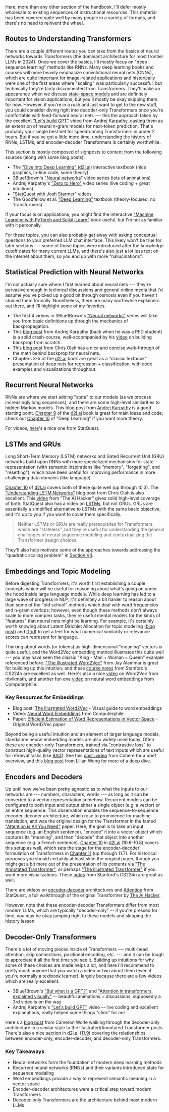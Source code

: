 <div class="key-concept">
  Here, more than any other section of the handbook, I'll defer mostly wholesale to existing sequences of instructional resources. This material has been covered quite well by many people in a variety of formats, and there's no need to reinvent the wheel.
</div>

<h2 id="routes-to-transformers">
  <span class="heading-text">Routes to Understanding Transformers</span>
</h2>

<p>There are a couple different routes you can take from the basics of neural networks towards Transformers (the dominant architecture for most frontier LLMs in 2024). Once we cover the basics, I'll mostly focus on "deep sequence learning" methods like RNNs. Many deep learning books and courses will more heavily emphasize convolutional neural nets (CNNs), which are quite important for image-related applications and historically were one of the first areas where "scaling" was particularly successful, but technically they're fairly disconnected from Transformers. They'll make an appearance when we discuss <a href="#structured-state-space-models">state-space models</a> and are definitely important for vision applications, but you'll mostly be okay skipping them for now. However, if you're in a rush and just want to get to the new stuff, you could consider diving right into decoder-only Transformers once you're comfortable with feed-forward neural nets --- this the approach taken by the excellent <a href="https://www.youtube.com/watch?v=kCc8FmEb1nY">"Let's build GPT"</a> video from Andrej Karpathy, casting them as an extension of neural n-gram models for next-token prediction. That's probably your single best bet for speedrunning Transformers in under 2 hours. But if you've got a little more time, understanding the history of RNNs, LSTMs, and encoder-decoder Transformers is certainly worthwhile.</p>

<p>This section is mostly composed of signposts to content from the following sources (along with some blog posts):</p>

<ul>
  <li>The <a href="http://d2l.ai">"Dive Into Deep Learning" (d2l.ai)</a> interactive textbook (nice graphics, in-line code, some theory)</li>
  <li>3Blue1Brown's <a href="https://www.youtube.com/watch?v=aircAruvnKk&list=PLZHQObOWTQDNU6R1_67000Dx_ZCJB-3pi">"Neural networks"</a> video series (lots of animations)</li>
  <li>Andrej Karpathy's <a href="https://www.youtube.com/watch?v=VMj-3S1tku0&list=PLAqhIrjkxbuWI23v9cThsA9GvCAUhRvKZ">"Zero to Hero"</a> video series (live coding + great intuitions)</li>
  <li><a href="https://www.youtube.com/@statquest">"StatQuest with Josh Starmer"</a> videos</li>
  <li>The Goodfellow et al. <a href="https://www.deeplearningbook.org/">"Deep Learning"</a> textbook (theory-focused, no Transformers)</li>
</ul>

<p>If your focus is on applications, you might find the interactive <a href="https://github.com/rasbt/machine-learning-book/tree/main">"Machine Learning with PyTorch and Scikit-Learn"</a> book useful, but I'm not as familiar with it personally.</p>

<p>For these topics, you can also probably get away with asking conceptual questions to your preferred LLM chat interface. This likely won't be true for later sections --- some of those topics were introduced after the knowledge cutoff dates for many current LLMs, and there's also just a lot less text on the internet about them, so you end up with more "hallucinations".</p>

<h2 id="neural-nets">
  <span class="heading-text">Statistical Prediction with Neural Networks</span>
</h2>

<p>I'm not actually sure where I first learned about neural nets --- they're pervasive enough in technical discussions and general online media that I'd assume you've picked up a good bit through osmosis even if you haven't studied them formally. Nonetheless, there are many worthwhile explainers out there, and I'll highlight some of my favorites.</p>

<ul>
  <li>The first 4 videos in 3Blue1Brown's <a href="https://www.youtube.com/watch?v=aircAruvnKk&list=PLZHQObOWTQDNU6R1_67000Dx_ZCJB-3pi">"Neural networks"</a> series will take you from basic definitions up through the mechanics of backpropagation.</li>
  <li>This <a href="https://karpathy.github.io/neuralnets/">blog post</a> from Andrej Karpathy (back when he was a PhD student) is a solid crash-course, well-accompanied by his <a href="https://www.youtube.com/watch?v=VMj-3S1tku0">video</a> on building backprop from scratch.</li>
  <li>This <a href="https://colah.github.io/posts/2015-08-Backprop/">blog post</a> from Chris Olah has a nice and concise walk-through of the math behind backprop for neural nets.</li>
  <li>Chapters 3-5 of the <a href="http://d2l.ai">d2l.ai</a> book are great as a "classic textbook" presentation of deep nets for regression + classification, with code examples and visualizations throughout.</li>
</ul>

<h2 id="recurrent-neural-networks">
  <span class="heading-text">Recurrent Neural Networks</span>
</h2>

<p>RNNs are where we start adding "state" to our models (as we process increasingly long sequences), and there are some high-level similarities to hidden Markov models. This blog post from <a href="https://karpathy.github.io/2015/05/21/rnn-effectiveness/">Andrej Karpathy</a> is a good starting point. <a href="https://d2l.ai/chapter_recurrent-neural-networks/index.html">Chapter 9</a> of the <a href="http://d2l.ai">d2l.ai</a> book is great for main ideas and code; check out <a href="https://www.deeplearningbook.org/contents/rnn.html">Chapter 10</a> of "Deep Learning" if you want more theory.</p>

<p>For videos, <a href="https://www.youtube.com/watch?v=AsNTP8Kwu80">here</a>'s a nice one from StatQuest.</p>

<h2 id="lstms-grus">
  <span class="heading-text">LSTMs and GRUs</span>
</h2>

<p>Long Short-Term Memory (LSTM) networks and Gated Recurrent Unit (GRU) networks build upon RNNs with more specialized mechanisms for state representation (with semantic inspirations like "memory", "forgetting", and "resetting"), which have been useful for improving performance in more challenging data domains (like language).</p>

<p><a href="https://d2l.ai/chapter_recurrent-modern/index.html">Chapter 10</a> of <a href="http://d2l.ai">d2l.ai</a> covers both of these quite well (up through 10.3). The <a href="https://colah.github.io/posts/2015-08-Understanding-LSTMs/">"Understanding LSTM Networks"</a> blog post from Chris Olah is also excellent. This <a href="https://www.youtube.com/watch?v=8HyCNIVRbSU">video</a> from "The AI Hacker" gives solid high-level coverage of both; StatQuest also has a video on <a href="https://www.youtube.com/watch?v=YCzL96nL7j0">LSTMs</a>, but not GRUs. GRUs are essentially a simplified alternative to LSTMs with the same basic objective, and it's up to you if you want to cover them specifically.</p>

<blockquote>
  Neither LSTMs or GRUs are really prerequisites for Transformers, which are "stateless", but they're useful for understanding the general challenges of neural sequence modeling and contextualizing the Transformer design choices.
</blockquote>

<p>They'll also help motivate some of the approaches towards addressing the "quadratic scaling problem" in <a href="#s7">Section VII</a>.</p>

<h2 id="embeddings">
  <span class="heading-text">Embeddings and Topic Modeling</span>
</h2>

<p>Before digesting Transformers, it's worth first establishing a couple concepts which will be useful for reasoning about what's going on under the hood inside large language models. While deep learning has led to a large wave of progress in NLP, it's definitely a bit harder to reason about than some of the "old school" methods which deal with word frequencies and n-gram overlaps; however, even though these methods don't always scale to more complex tasks, they're useful mental models for the kinds of "features" that neural nets might be learning. For example, it's certainly worth knowing about Latent Dirichlet Allocation for topic modeling (<a href="https://towardsdatascience.com/latent-dirichlet-allocation-lda-9d1cd064ffa2">blog post</a>) and <a href="https://jaketae.github.io/study/tf-idf/">tf-idf</a> to get a feel for what numerical similarity or relevance scores can represent for language.</p>

<p>Thinking about words (or tokens) as high-dimensional "meaning" vectors is quite useful, and the Word2Vec embedding method illustrates this quite well --- you may have seen the classic "King - Man + Woman = Queen" example referenced before. <a href="https://jalammar.github.io/illustrated-word2vec/">"The Illustrated Word2Vec"</a> from Jay Alammar is great for building up this intuition, and these <a href="https://web.stanford.edu/class/cs224n/readings/cs224n_winter2023_lecture1_notes_draft.pdf">course notes</a> from Stanford's CS224n are excellent as well. Here's also a nice <a href="https://www.youtube.com/watch?v=f7o8aDNxf7k">video</a> on Word2Vec from ritvikmath, and another fun one <a href="https://www.youtube.com/watch?v=gQddtTdmG_8">video</a> on neural word embeddings from Computerphile.</p>

<div class="resource-links">
  <h3>Key Resources for Embeddings</h3>
  <ul>
    <li>Blog post: <a href="https://jalammar.github.io/illustrated-word2vec/">The Illustrated Word2Vec</a> - Visual guide to word embeddings</li>
    <li>Video: <a href="https://www.youtube.com/watch?v=gQddtTdmG_8">Neural Word Embeddings</a> from Computerphile</li>
    <li>Paper: <a href="https://arxiv.org/pdf/1301.3781.pdf">Efficient Estimation of Word Representations in Vector Space</a> - Original Word2Vec paper</li>
  </ul>
</div>

<p>Beyond being a useful intuition and an element of larger language models, standalone neural embedding models are also widely used today. Often these are encoder-only Transformers, trained via "contrastive loss" to construct high-quality vector representations of text inputs which are useful for retrieval tasks (like <a href="#retrieval-augmented-generation">RAG</a>). See this <a href="https://docs.cohere.com/docs/text-embeddings">post+video</a> from Cohere for a brief overview, and this <a href="https://lilianweng.github.io/posts/2021-05-31-contrastive/">blog post</a> from Lilian Weng for more of a deep dive.</p>

<h2 id="encoder-decoder">
  <span class="heading-text">Encoders and Decoders</span>
</h2>

<p>Up until now we've been pretty agnostic as to what the inputs to our networks are --- numbers, characters, words --- as long as it can be converted to a vector representation somehow. Recurrent models can be configured to both input and output either a single object (e.g. a vector) or an entire sequence. This observation enables the sequence-to-sequence encoder-decoder architecture, which rose to prominence for machine translation, and was the original design for the Transformer in the famed <a href="https://arxiv.org/abs/1706.03762">"Attention is All You Need"</a> paper. Here, the goal is to take an input sequence (e.g. an English sentence), "encode" it into a vector object which captures its "meaning", and then "decode" that object into another sequence (e.g. a French sentence). <a href="https://d2l.ai/chapter_recurrent-modern/index.html">Chapter 10</a> in <a href="http://d2l.ai">d2l.ai</a> (10.6-10.8) covers this setup as well, which sets the stage for the encoder-decoder formulation of Transformers in <a href="https://d2l.ai/chapter_attention-mechanisms-and-transformers/index.html">Chapter 11</a> (up through 11.7). For historical purposes you should certainly at least skim the original paper, though you might get a bit more out of the presentation of its contents via <a href="https://nlp.seas.harvard.edu/annotated-transformer/">"The Annotated Transformer"</a>, or perhaps <a href="https://jalammar.github.io/illustrated-transformer/">"The Illustrated Transformer"</a> if you want more visualizations. These <a href="https://web.stanford.edu/class/cs224n/readings/cs224n-self-attention-transformers-2023_draft.pdf">notes</a> from Stanford's CS224n are great as well.</p>

<p>There are videos on <a href="https://www.youtube.com/watch?v=L8HKweZIOmg">encoder-decoder</a> architectures and <a href="https://www.youtube.com/watch?v=PSs6nxngL6k">Attention</a> from StatQuest, a full walkthrough of the original Transformer by <a href="https://www.youtube.com/watch?v=4Bdc55j80l8">The AI Hacker</a>.</p>

<p>However, note that these encoder-decoder Transformers differ from most modern LLMs, which are typically "decoder-only" -- if you're pressed for time, you may be okay jumping right to these models and skipping the history lesson.</p>

<h2 id="decoder-transformers">
  <span class="heading-text">Decoder-Only Transformers</span>
</h2>

<p>There's a lot of moving pieces inside of Transformers --- multi-head attention, skip connections, positional encoding, etc. --- and it can be tough to appreciate it all the first time you see it. Building up intuitions for why some of these choices are made helps a lot, and here I'll recommend to pretty much anyone that you watch a video or two about them (even if you're normally a textbook learner), largely because there are a few videos which are really excellent:</p>

<ul>
  <li>3Blue1Brown's <a href="https://www.youtube.com/watch?v=wjZofJX0v4M">"But what is a GPT?"</a> and <a href="https://www.youtube.com/watch?v=kCc8FmEb1nY">"Attention in transformers, explained visually"</a> -- beautiful animations + discussions, supposedly a 3rd video is on the way</li>
  <li>Andrej Karpathy's <a href="https://www.youtube.com/watch?v=kCc8FmEb1nY">"Let's build GPT"</a> video -- live coding and excellent explanations, really helped some things "click" for me</li>
</ul>

<p>Here's a <a href="https://cameronrwolfe.substack.com/p/decoder-only-transformers-the-workhorse">blog post</a> from Cameron Wolfe walking through the decoder-only architecture in a similar style to the Illustrated/Annotated Transformer posts. There's also a nice section in d2l.ai (<a href="https://d2l.ai/chapter_attention-mechanisms-and-transformers/large-pretraining-transformers.html">11.9</a>) covering the relationships between encoder-only, encoder-decoder, and decoder-only Transformers.</p>

<div class="summary-section">
  <h3>Key Takeaways</h3>
  <ul>
    <li>Neural networks form the foundation of modern deep learning methods</li>
    <li>Recurrent neural networks (RNNs) and their variants introduced state for sequence modeling</li>
    <li>Word embeddings provide a way to represent semantic meaning in a vector space</li>
    <li>Encoder-decoder architectures were a critical step toward modern Transformers</li>
    <li>Decoder-only Transformers are the architecture behind most modern LLMs</li>
  </ul>
</div>

<script>
    window.prevSection = "/content/handbooks/generative-ai/section1/";
    window.nextSection = "/content/handbooks/generative-ai/section3/";
</script>
